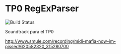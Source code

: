# TP0 RegExParser
![Build Status](https://api.travis-ci.org/nicolascian/template-tp0.svg?branch=master) 

Soundtrack para el TP0 

http://www.smule.com/recording/midi-mafia-now-im-pissed/620582320_315280700
